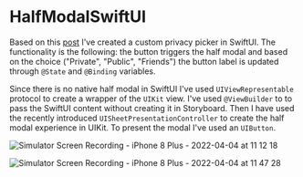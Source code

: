 # HalfModalSwiftUI
Based on this [post](https://www.donnywals.com/using-uisheetpresentationcontroller-in-swiftui/) I've created a custom privacy picker in SwiftUI. The functionality is the following: the button triggers the half modal and based on the choice ("Private", "Public", "Friends") the button label is updated through `@State` and `@Binding` variables.

Since there is no native half modal in SwiftUI I've used `UIViewRepresentable` protocol to create a wrapper of the `UIKit` view. I've used `@ViewBuilder` to to pass the SwiftUI content without creating it in Storyboard. Then I have used the recently introduced `UISheetPresentationController` to create the half modal experience in UIKit. To present the modal I've used an `UIButton`.

![Simulator Screen Recording - iPhone 8 Plus - 2022-04-04 at 11 12 18](https://user-images.githubusercontent.com/94223094/161512562-0721b7f5-6204-4bb7-8c69-5d95efe84955.gif#gh-light-mode-only)

![Simulator Screen Recording - iPhone 8 Plus - 2022-04-04 at 11 47 28](https://user-images.githubusercontent.com/94223094/161518983-5990e4d0-c6f9-475e-a551-c7f9d9668a25.gif#gh-dark-mode-only)

